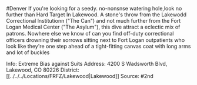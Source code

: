 #Denver 
If you're looking for a seedy. no-nonsnse watering hole,look no further than Hard Target In Lakewood. A stone's throw from the Lakewodd Correctional lnstitutionn ("The Can") and not much further from the Fort Logan Medical Center ("The Asylum"), this dive attract a eclectic mix of patrons. Nowhere else we know of can you find oﬀ-duty correctional officers drowning their sorrows sitting next to Fort Logan outpatients who look like they're one step ahead of a tight-fitting canvas coat with long arms and lot of buckles

Info: Extreme Bias against Suits
Address: 4200 S Wadsworth Blvd, Lakewood, CO 80226
District: [[../../../Locations/FRFZ/Lakewood|Lakewood]]
Source: #2nd 